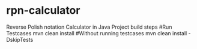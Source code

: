 # rpn-calculator
Reverse Polish notation Calculator in Java
Project build steps
#Run Testcases
mvn clean install
#Without running testcases
mvn clean install -DskipTests
